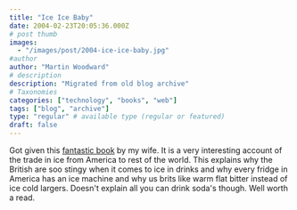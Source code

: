 ```yaml
---
title: "Ice Ice Baby"
date: 2004-02-23T20:05:36.000Z
# post thumb
images:
  - "/images/post/2004-ice-ice-baby.jpg"
#author
author: "Martin Woodward"
# description
description: "Migrated from old blog archive"
# Taxonomies
categories: ["technology", "books", "web"]
tags: ["blog", "archive"]
type: "regular" # available type (regular or featured)
draft: false
---
```


[](http://www.amazon.co.uk/exec/obidos/ASIN/0007102860/woodwardwebcom) Got given this [fantastic book](http://www.amazon.co.uk/exec/obidos/ASIN/0007102860/woodwardwebcom) by my wife. It is a very interesting account of the trade in ice from America to rest of the world. This explains why the British are soo stingy when it comes to ice in drinks and why every fridge in America has an ice machine and why us brits like warm flat bitter instead of ice cold largers. Doesn't explain all you can drink soda's though. Well worth a read.

